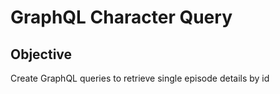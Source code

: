 # GraphQL Character Query

## Objective
Create GraphQL queries to retrieve single episode details by id
